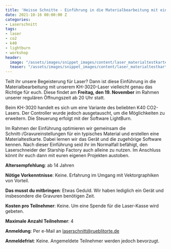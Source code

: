 ```yaml
---
title: 'Heisse Schnitte - Einführung in die Materialbearbeitung mit einem CO2-Laser'
date: 2021-10-16 00:00:00 Z
categories:
- Laserschnitt
tags:
- laser
- co2
- k40
- lightburn
- workshop
header:
  image: "/assets/images/snippet_images/content/laser_materialtestkarte.jpg"
  teaser: "/assets/images/snippet_images/content/laser_materialtestkarte.jpg"
--- 
```


Teilt ihr unsere Begeisterung für Laser? Dann ist diese Einführung in die Materialbearbeitung mit unserem KH-3020-Laser vielleicht genau das Richtige für euch. Diese findet am **Freitag, den 19. November** im Rahmen unserer regulären Öffnungszeit ab 20 Uhr statt.

Beim KH-3020 handelt es sich um eine Variante des beliebten K40 CO2-Lasers. Der Controller wurde jedoch ausgetauscht, um die Möglichkeiten zu erweitern. Die Steuerung erfolgt mit der Software LightBurn.

Im Rahmen der Einführung optimieren wir gemeinsam die Schnitt-/Gravureinstellungen für ein typisches Material und erstellen eine Materialtestkarte. Dabei lernen wir das Gerät und die zugehörige Software kennen. Nach dieser Einführung seid ihr im Normalfall befähigt, den Laserschneider der Starship Factory auch alleine zu nutzen. Im Anschluss könnt ihr euch dann mit euren eigenen Projekten austoben.

**Altersempfehlung**: ab 14 Jahren

**Nötige Vorkenntnisse**: Keine. Erfahrung im Umgang mit Vektorgraphiken von Vorteil.

**Das musst du mitbringen**: Etwas Geduld. Wir haben lediglich ein Gerät und insbesondere die Gravuren benötigen Zeit.

**Kosten pro Teilnehmer**: Keine. Um eine Spende für die Laser-Kasse wird gebeten.

**Maximale Anzahl Teilnehmer**: 4

**Anmeldung**: Per e-Mail an laserschnitt@rueblitorte.de

**Anmeldefrist**: Keine. Angemeldete Teilnehmer werden jedoch bevorzugt.
